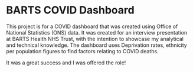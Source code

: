 # BARTS COVID Dashboard

This project is for a COVID dashboard that was created using Office of National Statistics (ONS) data.
It was created for an interview presentation at BARTS Health NHS Trust, with the intention to showcase my analytical and technical knowledge.
The dashboard uses Deprivation rates, ethnicity per population figures to find factors relating to COVID deaths.

It was a great success and I was offered the role!
